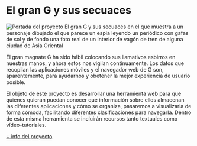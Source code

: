 # El gran G y sus secuaces

![Portada del proyecto El gran G y sus secuaces en el que muestra a un personaje dibujado el que parece un espía leyendo un periódico con gafas de sol y de fondo una foto real de un interior de vagón de tren de alguna ciudad de Asia Oriental]("https://www.medialab-prado.es/sites/default/files/styles/imagenes_medianas/public/2018-07/Andoride-Espi%CC%81a.jpg?itok=TuZnx0GC "El gran G y sus secuaces")

El gran magnate G ha sido hábil colocando sus llamativos esbirros en nuestras manos, y ahora estos nos vigilan continuamente. Los datos que recopilan las aplicaciones móviles y el navegador web de G son, aparentemente, para ayudarnos y obetener la mejor experiencia de usuario posible.

El objeto de este proyecto es desarrollar una herramienta web para que quienes quieran puedan conocer qué información sobre ellos almacenan las diferentes aplicaciones y cómo se organiza, pasaremos a visualizarla de forma cómoda, facilitando diferentes clasificaciones para navegarla. Dentro de esta misma herramienta se incluirán recursos tanto textuales como vídeo-tutoriales.

[+ info del proyecto](https://www.medialab-prado.es/proyectos/dispositivos-espia-el-gran-g-y-sus-secuaces)
